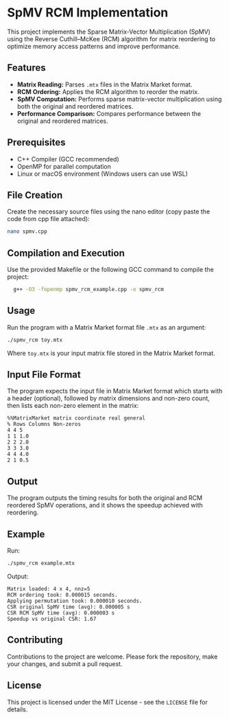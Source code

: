 
# SpMV RCM Implementation

This project implements the Sparse Matrix-Vector Multiplication (SpMV) using the Reverse Cuthill–McKee (RCM) algorithm for matrix reordering to optimize memory access patterns and improve performance.

## Features

- **Matrix Reading:** Parses `.mtx` files in the Matrix Market format.
- **RCM Ordering:** Applies the RCM algorithm to reorder the matrix.
- **SpMV Computation:** Performs sparse matrix-vector multiplication using both the original and reordered matrices.
- **Performance Comparison:** Compares performance between the original and reordered matrices.

## Prerequisites

- C++ Compiler (GCC recommended)
- OpenMP for parallel computation
- Linux or macOS environment (Windows users can use WSL)

## File Creation
Create the necessary source files using the nano editor (copy paste the code from cpp file attached):
```bash
nano spmv.cpp
```

## Compilation and Execution
Use the provided Makefile or the following GCC command to compile the project:
 ```bash
   g++ -O3 -fopenmp spmv_rcm_example.cpp -o spmv_rcm
 ```

## Usage

Run the program with a Matrix Market format file `.mtx` as an argument:

```bash
./spmv_rcm toy.mtx
```

Where `toy.mtx` is your input matrix file stored in the Matrix Market format.

## Input File Format

The program expects the input file in Matrix Market format which starts with a header (optional), followed by matrix dimensions and non-zero count, then lists each non-zero element in the matrix:

```
%%MatrixMarket matrix coordinate real general
% Rows Columns Non-zeros
4 4 5
1 1 1.0
2 2 2.0
3 3 3.0
4 4 4.0
2 1 0.5
```

## Output

The program outputs the timing results for both the original and RCM reordered SpMV operations, and it shows the speedup achieved with reordering.

## Example

Run:

```bash
./spmv_rcm example.mtx
```

Output:

```
Matrix loaded: 4 x 4, nnz=5
RCM ordering took: 0.000015 seconds.
Applying permutation took: 0.000010 seconds.
CSR original SpMV time (avg): 0.000005 s
CSR RCM SpMV time (avg): 0.000003 s
Speedup vs original CSR: 1.67
```

## Contributing

Contributions to the project are welcome. Please fork the repository, make your changes, and submit a pull request.

## License

This project is licensed under the MIT License - see the `LICENSE` file for details.
